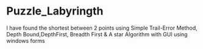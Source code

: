 # Puzzle_Labyringth
I have found the shortest between 2 points using Simple Trail-Error Method, Depth Bound,DepthFirst, Breadth First &amp; A star Algorithm with GUI using windows forms
